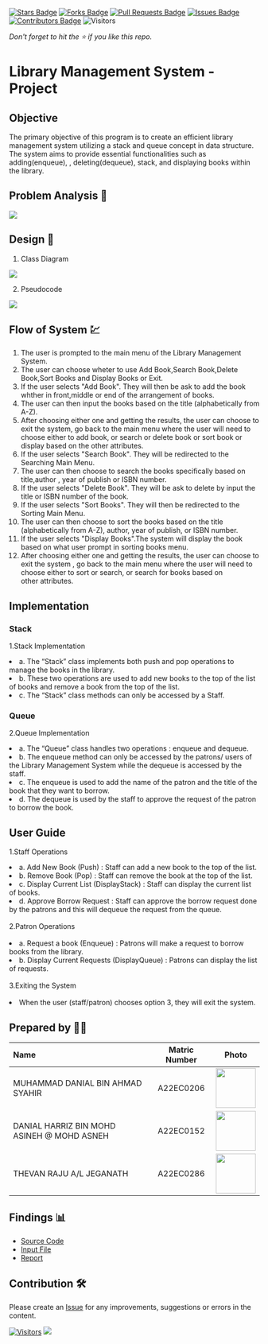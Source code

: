 [![Stars Badge](https://img.shields.io/github/stars/jjn7702/SECJ2013-DSA)](https://github.com/jjn7702/SECJ2013-DSA/Submission/Sample/stargazers)
[![Forks Badge](https://img.shields.io/github/forks/jjn7702/SECJ2013-DSA)](https://github.com/jjn7702/SECJ2013-DSA/Submission/Sample/network/members)
[![Pull Requests Badge](https://img.shields.io/github/issues-pr/jjn7702/SECJ2013-DSA)](https://github.com/jjn7702/SECJ2013-DSA/Submission/Sample/pulls)
[![Issues Badge](https://img.shields.io/github/issues/jjn7702/SECJ2013-DSA)](https://github.com/jjn7702/SECJ2013-DSA/Submission/Sample/issues)
[![Contributors Badge](https://img.shields.io/github/contributors/jjn7702/SECJ2013-DSA?color=2b9348)](https://github.com/jjn7702/SECJ2013-DSA/Submission/Sample/graphs/contributors)
![Visitors](https://api.visitorbadge.io/api/visitors?path=https%3A%2F%2Fgithub.com%2Fjjn7702%2FSECJ2013-DSA%2FSubmission%2FSample&labelColor=%23d9e3f0&countColor=%23697689&style=flat)

_Don't forget to hit the :star: if you like this repo._

# Library Management System - Project
## Objective
The primary objective of this program is to create an efficient library management system utilizing a stack and queue concept in data structure. The system aims to provide essential functionalities such as adding(enqueue), , deleting(dequeue), stack, and displaying books within the library.


## Problem Analysis 📝
<img src="https://github.com/jjn7702/SECJ2013-DSA/blob/main/Submission/sec02/DTD/Project/ProblemAnalysis.png">

## Design 🎨

1. Class Diagram
<img src="https://github.com/jjn7702/SECJ2013-DSA/blob/main/Submission/sec02/DTD/Project/ClassDiagramProject.drawio.png">

2. Pseudocode
<img src="https://github.com/jjn7702/SECJ2013-DSA/blob/main/Submission/sec02/DTD/Project/PseudocodeProject.png">


## Flow of System 💹
1. The user is prompted to the main menu of the Library Management System.
2. The user can choose wheter to use Add Book,Search Book,Delete Book,Sort Books and Display Books or Exit.
3. If the user selects "Add Book". They will then be ask to add the book whther in front,middle or end of the arrangement of books.
4. The user can then input the books based on the title (alphabetically from A-Z).
5. After choosing either one and getting the results, the user can choose to exit the system, go back to the main menu where the user will need to choose either to add book, or search or delete book or sort book or display based on the other attributes.
6. If the user selects "Search Book". They will be redirected to the Searching Main Menu.
7. The user can then choose to search the books specifically based on title,author , year of publish or ISBN number.
8. If the user selects "Delete Book". They will be ask to delete by input the title or ISBN number of the book.
9. If the user selects "Sort Books". They will then be redirected to the Sorting Main Menu.
10. The user can then choose to sort the books based on the title (alphabetically from A-Z), author, year of publish, or ISBN number.
11. If the user selects "Display Books".The system will display the book based on what user prompt in sorting books menu.
12. After choosing either one and getting the results, the user can choose to exit the system , go back to the main menu where the user will need to choose either to sort or search, or search for books based on other attributes.

## Implementation

### Stack
  1.Stack Implementation
  
   <li>a. The “Stack” class implements both push and pop operations to manage the books in the library.</li> 
     <li>b. These two operations are used to add new books to the top of the list of books and remove a book from the top of the list. </li>
    <li>c. The “Stack” class methods can only be accessed by a Staff. </li>

### Queue
  2.Queue Implementation
  
  <li>a. The “Queue” class handles two operations : enqueue and dequeue. </li>
  <li>b. The enqueue method can only be accessed by the patrons/ users of the Library Management System while the dequeue is accessed by the staff. </li>
  <li>c. The enqueue is used to add the name of the patron and the title of the book that they want to borrow. </li>
  <li>d. The dequeue is used by the staff to approve the request of the patron to borrow the book. </li>


## User Guide

  1.Staff Operations
  
  <li>a. Add New Book (Push) : Staff can add a new book to the top of the list. </li>
  <li>b. Remove Book (Pop) : Staff can remove the book at the top of the list. </li>
  <li>c. Display Current List (DisplayStack) : Staff can display the current list of books. </li>
  <li>d. Approve Borrow Request : Staff can approve the borrow request done by the patrons and this will dequeue the request from the queue. </li>
<br>
  2.Patron Operations <br>
  </br>
  <li>a. Request a book (Enqueue) : Patrons will make a request to borrow books from the library. </li>
  <li>b. Display Current Requests (DisplayQueue) :   Patrons can display the list of requests. </li>
<br>
  3.Exiting the System <br>
  </br>
<li>When the user (staff/patron) chooses option 3, they will exit the system. </li>


## Prepared by 🧑‍💻

| Name             | Matric Number | Photo                                                         |
| :---------------- | :-------------: | :------------------------------------------------------------: |
| MUHAMMAD DANIAL BIN AHMAD SYAHIR   | A22EC0206        | <a href="https://www.freepik.com/icon/graduated_4537051" title="Icon by Trazobanana"><img src="https://avatars.githubusercontent.com/u/129204039?v=4" width=80px, height=80px>     |
| DANIAL HARRIZ BIN MOHD ASINEH @ MOHD ASNEH      | A22EC0152        | <a href="https://www.freepik.com/icon/graduated_4537051" title="Icon by Trazobanana"><img src="https://avatars.githubusercontent.com/u/118705607?v=4" width=80px, height=80px>         |
| THEVAN RAJU A/L JEGANATH       | A22EC0286        | <a href="https://www.freepik.com/icon/graduated_4537051" title="Icon by Trazobanana"><img src="https://avatars.githubusercontent.com/u/128228505?v=4" width=80px, height=80px>         |


## Findings 📊

- [Source Code](./Project.cpp)
- [Input File](./book.txt)
- [Report](./Assignment_2_DSA_(DTD).pdf)

## Contribution 🛠️
Please create an [Issue](https://github.com/jjn7702/SECJ2013-DSA/Submission/Sample/issues) for any improvements, suggestions or errors in the content.

[![Visitors](https://api.visitorbadge.io/api/visitors?path=https%3A%2F%2Fgithub.com%2Fjjn7702&labelColor=%23697689&countColor=%23555555&style=plastic)](https://visitorbadge.io/status?path=https%3A%2F%2Fgithub.com%2Fjjn7702)
![](https://hit.yhype.me/github/profile?user_id=81284918)



